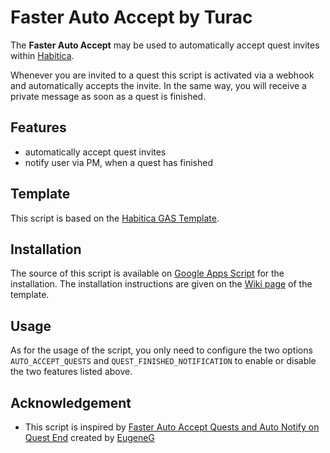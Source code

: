 # Faster Auto Accept by Turac
The **Faster Auto Accept** may be used to automatically accept quest invites within [Habitica](https://habitica.com/).

Whenever you are invited to a quest this script is activated via a webhook and automatically accepts the invite. In the same way, you will receive a private message as soon as a quest is finished.

## Features
* automatically accept quest invites
* notify user via PM, when a quest has finished

## Template
This script is based on the [Habitica GAS Template](https://habitica.fandom.com/wiki/Habitica_GAS_Template).

## Installation
The source of this script is available on [Google Apps Script](https://script.google.com/home/projects/1yzfbIEs8pSZowopjBNHbwYtsm4e9L0OP7V-IT6yWZUYfzIETuAAXXGBO) for the installation.
The installation instructions are given on the [Wiki page](https://habitica.fandom.com/wiki/Habitica_GAS_Template#Installation) of the template.

## Usage
As for the usage of the script, you only need to configure the two options `AUTO_ACCEPT_QUESTS` and `QUEST_FINISHED_NOTIFICATION` to enable or disable the two features listed above.

## Acknowledgement
* This script is inspired by [Faster Auto Accept Quests and Auto Notify on Quest End](https://habitica.fandom.com/wiki/Faster_Auto_Accept_Quests_and_Auto_Notify_on_Quest_End) created by [EugeneG](https://habitica.com/profile/01daa187-ff5e-46aa-ac3f-d4c529a8c012)
